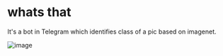 # whats that

It's a bot in Telegram which identifies class of a pic based on imagenet. 


![image](https://user-images.githubusercontent.com/114425094/215329039-e69ef590-76e7-475a-b005-768ccf88f3c6.png)
